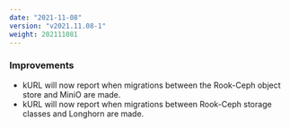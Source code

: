 ```yaml
---
date: "2021-11-08"
version: "v2021.11.08-1"
weight: 202111081
---
```


### <span class="label label-blue">Improvements</span>
- kURL will now report when migrations between the Rook-Ceph object store and MiniO are made.
- kURL will now report when migrations between Rook-Ceph storage classes and Longhorn are made.
